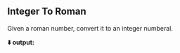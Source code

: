 <b><h2>Integer To Roman</h2></b>
Given a roman number, convert it to an integer numberal.

<b>⬇️ output:</b>

